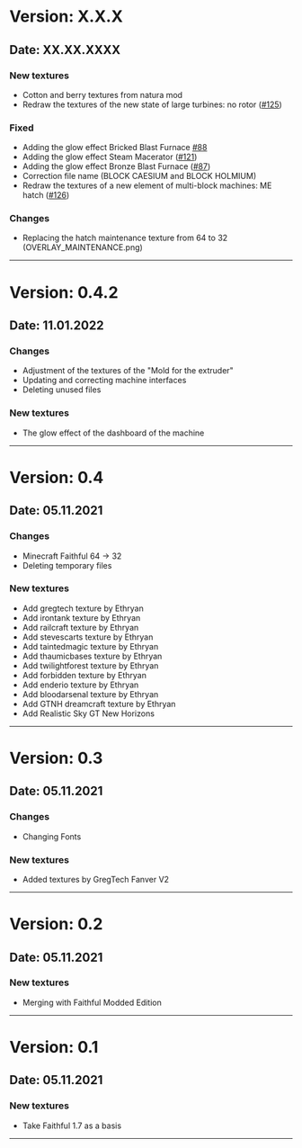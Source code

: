 # Version: X.X.X

## Date: XX.XX.XXXX

### New textures

- Cotton and berry textures from natura mod
- Redraw the textures of the new state of large turbines: no rotor ([#125](https://github.com/Eldrinn-Elantey/URP-Universal-Minecraft-Resourcepacks/issues/125))

### Fixed

- Adding the glow effect Bricked Blast Furnace [#88](https://github.com/Eldrinn-Elantey/URP-Universal-Minecraft-Resourcepacks/issues/88)
- Adding the glow effect Steam Macerator ([#121](https://github.com/Eldrinn-Elantey/URP-Universal-Minecraft-Resourcepacks/issues/121))
- Adding the glow effect Bronze Blast Furnace ([#87](https://github.com/Eldrinn-Elantey/URP-Universal-Minecraft-Resourcepacks/issues/87))
- Correction file name (BLOCK CAESIUM and BLOCK HOLMIUM)
- Redraw the textures of a new element of multi-block machines: ME hatch ([#126](https://github.com/Eldrinn-Elantey/URP-Universal-Minecraft-Resourcepacks/issues/126))

### Changes

- Replacing the hatch maintenance texture from 64 to 32 (OVERLAY_MAINTENANCE.png)

---

# Version: 0.4.2

## Date: 11.01.2022

### Changes

- Adjustment of the textures of the "Mold for the extruder"
- Updating and correcting machine interfaces
- Deleting unused files

### New textures

- The glow effect of the dashboard of the machine

---

# Version: 0.4

## Date: 05.11.2021

### Changes

- Minecraft Faithful 64 -> 32
- Deleting temporary files

### New textures

- Add gregtech texture by Ethryan
- Add irontank texture by Ethryan
- Add railcraft texture by Ethryan
- Add stevescarts texture by Ethryan
- Add taintedmagic texture by Ethryan
- Add thaumicbases texture by Ethryan
- Add twilightforest texture by Ethryan
- Add forbidden texture by Ethryan
- Add enderio texture by Ethryan
- Add bloodarsenal texture by Ethryan
- Add GTNH dreamcraft texture by Ethryan
- Add Realistic Sky GT New Horizons

---

# Version: 0.3

## Date: 05.11.2021

### Changes

- Changing Fonts

### New textures

- Added textures by GregTech Fanver V2

---

# Version: 0.2

## Date: 05.11.2021

### New textures

- Merging with Faithful Modded Edition

---

# Version: 0.1

## Date: 05.11.2021

### New textures

- Take Faithful 1.7 as a basis

---
